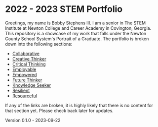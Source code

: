 # 2022 - 2023 STEM Portfolio
Greetings, my name is Bobby Stephens III. I am a senior in The STEM Institute at Newton College and Career Academy in Covington, Georgia. This repository is a showcase of my work that falls under the Newton County School System's Portrait of a Graduate. The portfolio is broken down into the following sections:

- [Collaborative](Collaborative)
- [Creative Thinker](Creative-thinker)
- [Critical Thinking](Critical\Thinker)
- [Employable](Employable)
- [Empowered](Empowered)
- [Future Thinker](Future%20Thinker)
- [Knowledge Seeker](Knowledge-seeker)
- [Resilient](Resilient)
- [Resourceful](Resourceful)

If any of the links are broken, it is highly likely that there is no content for that section yet. Please check back later for updates.

Version 0.1.0 - 2023-09-22
